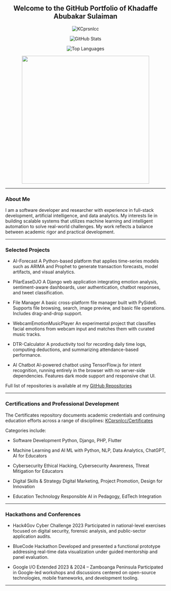 
<h2 align="center">Welcome to the GitHub Portfolio of Khadaffe Abubakar Sulaiman</h2>

<p align="center">
  <img src="https://komarev.com/ghpvc/?username=KCprsnlcc&style=flat" alt="KCprsnlcc" />
</p>

<p align="center">
  <img src="https://github-readme-stats.vercel.app/api?username=KCprsnlcc&show_icons=true&theme=radical&title_color=58A6FF&icon_color=58A6FF&bg_color=0D1117&hide_border=true" alt="GitHub Stats" />
</p>

<p align="center">
  <img src="https://github-readme-stats.vercel.app/api/top-langs/?username=KCprsnlcc&theme=radical&title_color=58A6FF&bg_color=0D1117&hide_border=true" alt="Top Languages" />
</p>

<div align="center">
   <img width="400" src="https://github-readme-streak-stats.herokuapp.com/?user=KCprsnlcc&hide_border=true&show_icons=true&currStreakNum=58A6FF&sideNums=58A6FF&border=1F6FEB&currStreakLabel=C3D1D9&background=0D1117&sideLabels=C3D1D9&dates=58C6FF" />
</div>

---

### About Me

I am a software developer and researcher with experience in full-stack development, artificial intelligence, and data analytics. My interests lie in building scalable systems that utilizes machine learning and intelligent automation to solve real-world challenges. My work reflects a balance between academic rigor and practical development.

---

### Selected Projects

* AI-Forecast
  A Python-based platform that applies time-series models such as ARIMA and Prophet to generate transaction forecasts, model artifacts, and visual analytics.

* PilarEaseDJO
  A Django web application integrating emotion analysis, sentiment-aware dashboards, user authentication, chatbot responses, and tweet classification.

* File Manager
  A basic cross-platform file manager built with PySide6. Supports file browsing, search, image preview, and basic file operations. Includes drag-and-drop support.

* WebcamEmotionMusicPlayer
  An experimental project that classifies facial emotions from webcam input and matches them with curated music tracks.

* DTR-Calculator
  A productivity tool for recording daily time logs, computing deductions, and summarizing attendance-based performance.

* AI Chatbot
  AI-powered chatbot using TensorFlow.js for intent recognition, running entirely in the browser with no server-side dependencies. Features dark mode support and responsive chat UI.

Full list of repositories is available at my [GitHub Repositories](https://github.com/KCprsnlcc?tab=repositories)

---

### Certifications and Professional Development

The Certificates repository documents academic credentials and continuing education efforts across a range of disciplines:
[KCprsnlcc/Certificates](https://github.com/KCprsnlcc/Certificates)

Categories include:

* Software Development
  Python, Django, PHP, Flutter

* Machine Learning and AI
  ML with Python, NLP, Data Analytics, ChatGPT, AI for Educators

* Cybersecurity
  Ethical Hacking, Cybersecurity Awareness, Threat Mitigation for Educators

* Digital Skills & Strategy
  Digital Marketing, Project Promotion, Design for Innovation

* Education Technology
  Responsible AI in Pedagogy, EdTech Integration

---

### Hackathons and Conferences

* Hack4Gov Cyber Challenge 2023
  Participated in national-level exercises focused on digital security, forensic analysis, and public-sector application audits.

* BlueCode Hackathon
  Developed and presented a functional prototype addressing real-time data visualization under guided mentorship and panel evaluation.

* Google I/O Extended 2023 & 2024 – Zamboanga Peninsula
  Participated in Google-led workshops and discussions centered on open-source technologies, mobile frameworks, and development tooling.

---
